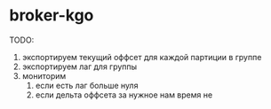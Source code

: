 # broker-kgo

TODO:

1) экспортируем текущий оффсет для каждой партиции в группе
2) экспортируем лаг для группы
3) мониторим
   1) если есть лаг больше нуля
   2) если дельта оффсета за нужное нам время не 